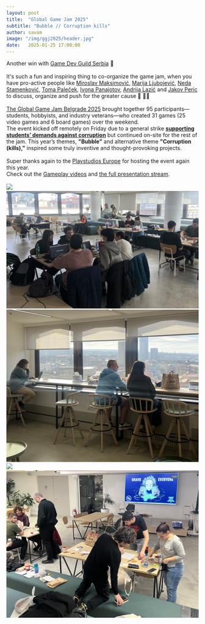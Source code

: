 ```yaml
---
layout: post
title:  "Global Game Jam 2025"
subtitle: "Bubble // Corruption kills"
author: savam
image: "/img/ggj2025/header.jpg"
date:   2025-01-25 17:00:00
---
```


Another win with [Game Dev Guild Serbia](https://gamedevguild.rs/) 🚀 <br />
<br />
It's such a fun and inspiring thing to co-organize the game jam, when you have pro-active people like [Miroslav Maksimović](https://www.linkedin.com/in/maksimovicmiroslav/), [Marija Ljubojević](https://www.linkedin.com/in/marija-ljubojevi%C4%87-b7b576242/), [Neda Stamenković](https://www.linkedin.com/in/nedastamenkovic/), [Toma Paleček](https://www.linkedin.com/in/tomapalecek/), [Ivona Panajotov](https://www.linkedin.com/in/ivona-panajotov-201947219/), [Andrija Lazić](https://www.linkedin.com/in/andrija-lazi%C4%87-dia/) and [Jakov Peric](https://www.linkedin.com/in/jakov-peric-0a8906276/) to discuss, organize and push for the greater cause 👏 👏👏<br />
<br />
[The Global Game Jam Belgrade 2025](https://globalgamejam.org/jam-sites/2025/global-game-jam-belgrade-2025) brought together 95 participants—students, hobbyists, and industry veterans—who created 31 games (25 video games and 6 board games) over the weekend.
<br />
The event kicked off remotely on Friday due to a general strike **[supporting students’ demands against corruption](https://www.instagram.com/studenti_u_blokadi/)** but continued on-site for the rest of the jam. This year’s themes, **"Bubble"** and alternative theme **"Corruption (kills),"** inspired some truly inventive and thought-provoking projects.
<br />
<br />
Super thanks again to the [Playstudios Europe](https://www.linkedin.com/company/playstudios-europe/) for hosting the event again this year.<br />
Check out the [Gameplay videos](https://www.youtube.com/playlist?list=PLUwnzoFckRX2zVeAinAXUEjvQLc67P8zB) and [the full presentation stream](https://www.youtube.com/watch?v=j0gB2h_nNF0&feature=youtu.be).<br />
<br />
<img class="def_image" src="/img/ggj2025/p1.jpg" />
<br />
<img class="def_image" src="/img/ggj2025/p2.jpg" />
<br />
<img class="def_image" src="/img/ggj2025/p3.jpg" />
<br />
<img class="def_image" src="/img/ggj2025/p4.jpg" />
<br />
<img class="def_image" src="/img/ggj2025/p5.jpg" />
<br />